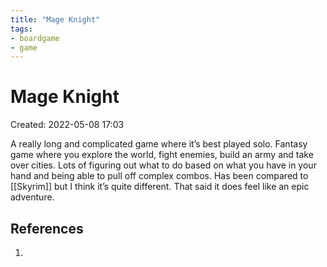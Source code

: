 ```yaml
---
title: "Mage Knight"
tags:
- boardgame
- game
---
```


# Mage Knight
Created: 2022-05-08 17:03  

A really long and complicated game where it’s best played solo. Fantasy game where you explore the world, fight enemies, build an army and take over cities. Lots of figuring out what to do based on what you have in your hand and being able to pull off complex combos. Has been compared to [[Skyrim]] but I think it’s quite different. That said it does feel like an epic adventure.

## References
1. 

